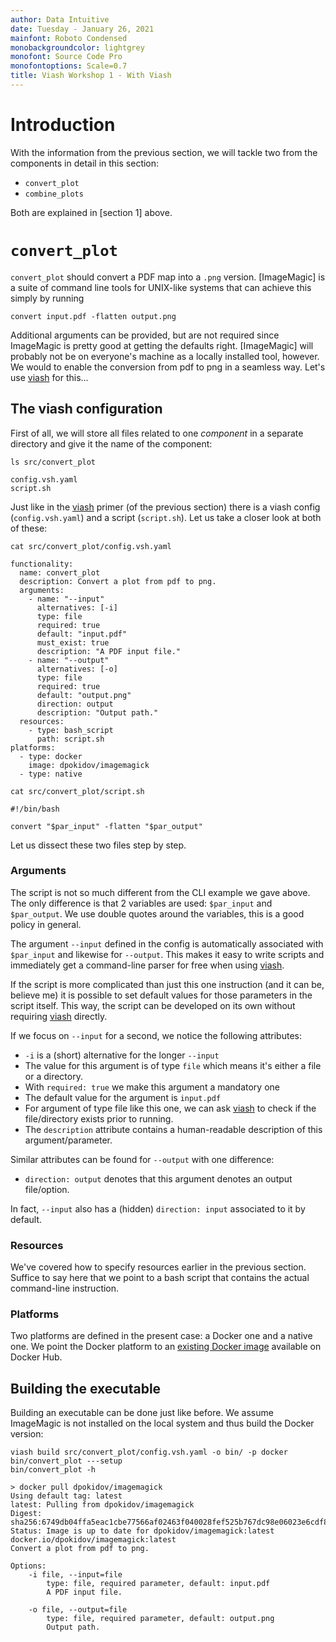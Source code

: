 ```yaml
---
author: Data Intuitive
date: Tuesday - January 26, 2021
mainfont: Roboto Condensed
monobackgroundcolor: lightgrey
monofont: Source Code Pro
monofontoptions: Scale=0.7
title: Viash Workshop 1 - With Viash
---
```


# Introduction

With the information from the previous section, we will tackle two from
the components in detail in this section:

-   `convert_plot`
-   `combine_plots`

Both are explained in \[section 1\] above.

# `convert_plot`

`convert_plot` should convert a PDF map into a `.png` version.
\[ImageMagic\] is a suite of command line tools for UNIX-like systems
that can achieve this simply by running

    convert input.pdf -flatten output.png

Additional arguments can be provided, but are not required since
ImageMagic is pretty good at getting the defaults right. \[ImageMagic\]
will probably not be on everyone's machine as a locally installed tool,
however. We would to enable the conversion from pdf to png in a seamless
way. Let's use [viash](https://github.com/data-intuitive/viash) for
this...

## The viash configuration

First of all, we will store all files related to one *component* in a
separate directory and give it the name of the component:

``` {.sh}
ls src/convert_plot
```

    config.vsh.yaml
    script.sh

Just like in the [viash](https://github.com/data-intuitive/viash) primer
(of the previous section) there is a viash config (`config.vsh.yaml`)
and a script (`script.sh`). Let us take a closer look at both of these:

    cat src/convert_plot/config.vsh.yaml

``` {.yaml}
functionality:
  name: convert_plot
  description: Convert a plot from pdf to png.
  arguments:
    - name: "--input"
      alternatives: [-i]
      type: file
      required: true
      default: "input.pdf"
      must_exist: true
      description: "A PDF input file."
    - name: "--output"
      alternatives: [-o]
      type: file
      required: true
      default: "output.png"
      direction: output
      description: "Output path."
  resources:
    - type: bash_script
      path: script.sh
platforms:
  - type: docker
    image: dpokidov/imagemagick
  - type: native
```

    cat src/convert_plot/script.sh

``` {.sh}
#!/bin/bash

convert "$par_input" -flatten "$par_output"
```

Let us dissect these two files step by step.

### Arguments

The script is not so much different from the CLI example we gave above.
The only difference is that 2 variables are used: `$par_input` and
`$par_output`. We use double quotes around the variables, this is a good
policy in general.

The argument `--input` defined in the config is automatically associated
with `$par_input` and likewise for `--output`. This makes it easy to
write scripts and immediately get a command-line parser for free when
using [viash](https://github.com/data-intuitive/viash).

If the script is more complicated than just this one instruction (and it
can be, believe me) it is possible to set default values for those
parameters in the script itself. This way, the script can be developed
on its own without requiring
[viash](https://github.com/data-intuitive/viash) directly.

If we focus on `--input` for a second, we notice the following
attributes:

-   `-i` is a (short) alternative for the longer `--input`
-   The value for this argument is of type `file` which means it's
    either a file or a directory.
-   With `required: true` we make this argument a mandatory one
-   The default value for the argument is `input.pdf`
-   For argument of type file like this one, we can ask
    [viash](https://github.com/data-intuitive/viash) to check if the
    file/directory exists prior to running.
-   The `description` attribute contains a human-readable description of
    this argument/parameter.

Similar attributes can be found for `--output` with one difference:

-   `direction: output` denotes that this argument denotes an output
    file/option.

In fact, `--input` also has a (hidden) `direction: input` associated to
it by default.

### Resources

We've covered how to specify resources earlier in the previous section.
Suffice to say here that we point to a bash script that contains the
actual command-line instruction.

### Platforms

Two platforms are defined in the present case: a Docker one and a native
one. We point the Docker platform to an [existing Docker
image](https://hub.docker.com/r/dpokidov/imagemagick/) available on
Docker Hub.

## Building the executable

Building an executable can be done just like before. We assume
ImageMagic is not installed on the local system and thus build the
Docker version:

``` {.sh}
viash build src/convert_plot/config.vsh.yaml -o bin/ -p docker
bin/convert_plot ---setup
bin/convert_plot -h
```

    > docker pull dpokidov/imagemagick
    Using default tag: latest
    latest: Pulling from dpokidov/imagemagick
    Digest: sha256:6749db04ffa5eac1cbe77566af02463f040028fef525b767dc98e06023e6cdf8
    Status: Image is up to date for dpokidov/imagemagick:latest
    docker.io/dpokidov/imagemagick:latest
    Convert a plot from pdf to png.

    Options:
        -i file, --input=file
            type: file, required parameter, default: input.pdf
            A PDF input file.

        -o file, --output=file
            type: file, required parameter, default: output.png
            Output path.
